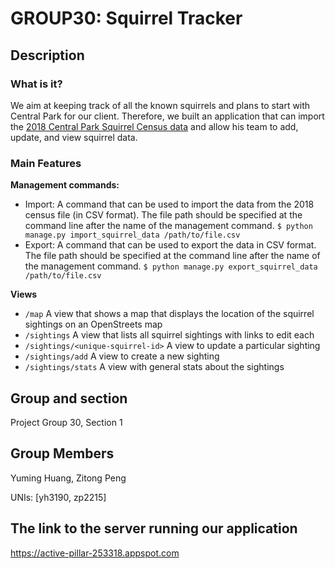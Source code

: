 # GROUP30: Squirrel Tracker

## Description
### What is it?
We aim at  keeping track of all the known squirrels and plans to start with Central Park for our client. Therefore, we built an application that can import the [2018 Central Park Squirrel Census data](https://data.cityofnewyork.us/Environment/2018-Central-Park-Squirrel-Census-Squirrel-Data/vfnx-vebw) and allow his team to add, update, and view squirrel data. 

### Main Features
**Management commands:**
* Import: A command that can be used to import the data from the 2018 census file (in CSV format). The file path should be specified at the command line after the name of the management command. 
`$ python manage.py import_squirrel_data /path/to/file.csv`
* Export: A command that can be used to export the data in CSV format. The file path should be specified at the command line after the name of the management command. 
`$ python manage.py export_squirrel_data /path/to/file.csv`

**Views**
* `/map` A view that shows a map that displays the location of the squirrel sightings on an OpenStreets map
* `/sightings` A view that lists all squirrel sightings with links to edit each
* `/sightings/<unique-squirrel-id>` A view to update a particular sighting
* `/sightings/add` A view to create a new sighting
* `/sightings/stats` A view with general stats about the sightings


## Group and section
Project Group 30, Section 1

## Group Members
Yuming Huang, Zitong Peng

UNIs: [yh3190, zp2215]

## The link to the server running our application
https://active-pillar-253318.appspot.com
